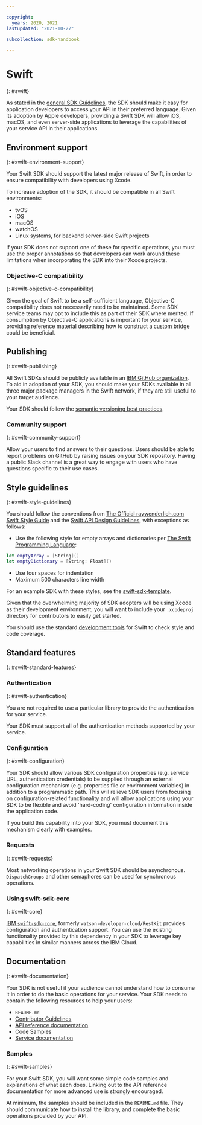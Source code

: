 ```yaml
---

copyright:
  years: 2020, 2021
lastupdated: "2021-10-27"

subcollection: sdk-handbook

---
```


# Swift
{: #swift}

As stated in the [general SDK Guidelines](/docs/sdk-handbook?topic=sdk-handbook-intro), the SDK should make it easy for application developers to access your API in their preferred language. Given its adoption by Apple developers, providing a Swift SDK will allow iOS, macOS, and even server-side applications to leverage the capabilities of your service API in their applications.

## Environment support
{: #swift-environment-support}

Your Swift SDK should support the latest major release of Swift, in order to ensure compatibility with developers using Xcode.

To increase adoption of the SDK, it should be compatible in all Swift environments:
* tvOS
* iOS
* macOS
* watchOS
* Linux systems, for backend server-side Swift projects

If your SDK does not support one of these for specific operations, you must use the proper annotations so that developers can work around these limitations when incorporating the SDK into their Xcode projects.

### Objective-C compatibility
{: #swift-objective-c-compatibility}

Given the goal of Swift to be a self-sufficient language, Objective-C compatibility does not necessarily need to be maintained.  Some SDK service teams may opt to include this as part of their SDK where merited. If consumption by Objective-C applications is important for your service, providing reference material describing how to construct a [custom bridge](https://watson-developer-cloud.github.io/swift-sdk/docs/objective-c) could be beneficial.

## Publishing
{: #swift-publishing}

All Swift SDKs should be publicly available in an [IBM GitHub organization](https://test.cloud.ibm.com/docs/sdk-handbook?topic=sdk-handbook-distribution#open-source). To aid in adoption of your SDK, you should make your SDKs available in all three major package managers in the Swift network, if they are still useful to your target audience.

Your SDK should follow the [semantic versioning best practices](https://test.cloud.ibm.com/docs/sdk-handbook?topic=sdk-handbook-distribution#semantic-versioning).

### Community support
{: #swift-community-support}

Allow your users to find answers to their questions.  Users should be able to report problems on GitHub by raising issues on your SDK repository.  Having a public Slack channel is a great way to engage with users who have questions specific to their use cases.

## Style guidelines
{: #swift-style-guidelines}

You should follow the conventions from [The Official raywenderlich.com Swift Style Guide](https://github.com/raywenderlich/swift-style-guide) and the [Swift API Design Guidelines](https://swift.org/documentation/api-design-guidelines/), with exceptions as follows:

* Use the following style for empty arrays and dictionaries per [The Swift Programming Language](https://docs.swift.org/swift-book/GuidedTour/GuidedTour.html#//apple_ref/doc/uid/TP40014097-CH2-ID461l):    

```swift
let emptyArray = [String]()
let emptyDictionary = [String: Float]()
```

* Use four spaces for indentation
* Maximum 500 characters line width

For an example SDK with these styles, see the [swift-sdk-template](https://github.ibm.com/CloudEngineering/swift-sdk-template).

Given that the overwhelming majority of SDK adopters will be using Xcode as their development environment, you will want to include your `.xcodeproj` directory for contributors to easily get started.

You should use the standard [development tools](/docs/sdk-handbook?topic=sdk-handbook-developer-tools) for Swift to check style and code coverage.


## Standard features
{: #swift-standard-features}

### Authentication
{: #swift-authentication}

You are not required to use a particular library to provide the authentication for your service.

Your SDK must support all of the authentication methods supported by your service.

### Configuration
{: #swift-configuration}

Your SDK should allow various SDK configuration properties (e.g. service URL, authentication credentials) to be supplied through an external configuration mechanism (e.g. properties file or environment variables) in addition to a programmatic path. This will relieve SDK users from focusing on configuration-related functionality and will allow applications using your SDK to be flexible and avoid 'hard-coding' configuration information inside the application code.

If you build this capability into your SDK, you must document this mechanism clearly with examples.

### Requests
{: #swift-requests}

Most networking operations in your Swift SDK should be asynchronous.  `DispatchGroups` and other semaphores can be used for synchronous operations.

### Using swift-sdk-core
{: #swift-core}

[IBM `swift-sdk-core`](https://github.com/IBM/swift-sdk-core), formerly `watson-developer-cloud/RestKit` provides configuration and authentication support. You can use the existing functionality provided by this dependency in your SDK to leverage key capabilities in similar manners across the IBM Cloud.

## Documentation
{: #swift-documentation}

Your SDK is not useful if your audience cannot understand how to consume it in order to do the basic operations for your service. Your SDK needs to contain the following resources to help your users:

* `README.md`
* [Contributor Guidelines](/docs/sdk-handbook?topic=sdk-handbook-documentation#sdk-contributor-docs)
* [API reference documentation](/docs/sdk-handbook?topic=sdk-handbook-documentation#sdk-interface-docs)
* Code Samples
* [Service documentation](/docs/sdk-handbook?topic=sdk-handbook-documentation)

### Samples
{: #swift-samples}

For your Swift SDK, you will want some simple code samples and explanations of what each does.  Linking out to the API reference documentation for more advanced use is strongly encouraged.

At minimum, the samples should be included in the `README.md` file. They should communicate how to install the library, and complete the basic operations provided by your API.
